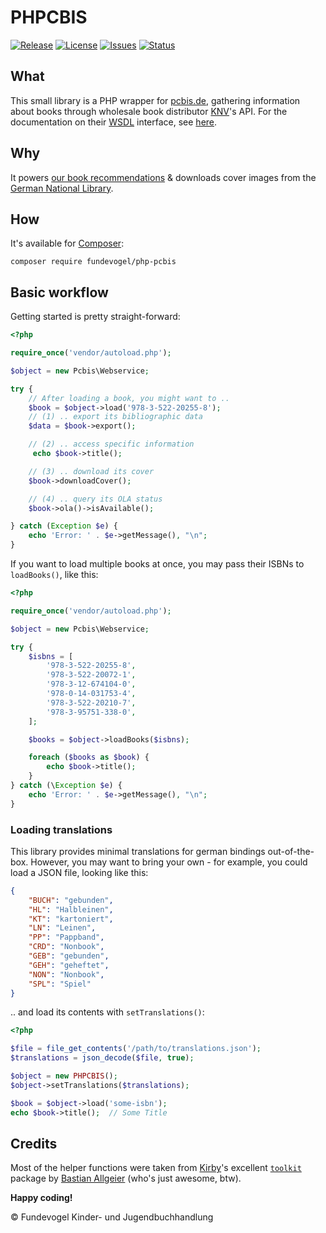 # PHPCBIS
[![Release](https://img.shields.io/github/release/Fundevogel/php-pcbis.svg)](https://github.com/Fundevogel/php-pcbis/releases) [![License](https://img.shields.io/github/license/Fundevogel/php-pcbis.svg)](https://github.com/Fundevogel/php-pcbis/blob/master/LICENSE) [![Issues](https://img.shields.io/github/issues/Fundevogel/php-pcbis.svg)](https://github.com/Fundevogel/php-pcbis/issues) [![Status](https://travis-ci.org/fundevogel/php-pcbis.svg?branch=master)](https://travis-ci.org/fundevogel/php-pcbis)

## What
This small library is a PHP wrapper for [pcbis.de](https://pcbis.de), gathering information about books through wholesale book distributor [KNV](http://knv.de)'s API. For the documentation on their [WSDL](https://en.wikipedia.org/wiki/Web_Services_Description_Language) interface, see [here](https://www.knv-zeitfracht.de/wp-content/uploads/2021/01/Webservice_ZF_2.0_21.pdf).


## Why
It powers [our book recommendations](https://fundevogel.de/en/recommendations) & downloads cover images from the [German National Library](https://www.dnb.de/EN/Home/home_node.html).


## How
It's available for [Composer](https://getcomposer.org):

```text
composer require fundevogel/php-pcbis
```


## Basic workflow
Getting started is pretty straight-forward:

```php
<?php

require_once('vendor/autoload.php');

$object = new Pcbis\Webservice;

try {
    // After loading a book, you might want to ..
    $book = $object->load('978-3-522-20255-8');
    // (1) .. export its bibliographic data
    $data = $book->export();

    // (2) .. access specific information
     echo $book->title();

    // (3) .. download its cover
    $book->downloadCover();

    // (4) .. query its OLA status
    $book->ola()->isAvailable();

} catch (Exception $e) {
    echo 'Error: ' . $e->getMessage(), "\n";
}
```

If you want to load multiple books at once, you may pass their ISBNs to `loadBooks()`, like this:

```php
<?php

require_once('vendor/autoload.php');

$object = new Pcbis\Webservice;

try {
    $isbns = [
        '978-3-522-20255-8',
        '978-3-522-20072-1',
        '978-3-12-674104-0',
        '978-0-14-031753-4',
        '978-3-522-20210-7',
        '978-3-95751-338-0',
    ];

    $books = $object->loadBooks($isbns);

    foreach ($books as $book) {
        echo $book->title();
    }
} catch (\Exception $e) {
    echo 'Error: ' . $e->getMessage(), "\n";
}
```

### Loading translations
This library provides minimal translations for german bindings out-of-the-box. However, you may want to bring your own - for example, you could load a JSON file, looking like this:

```json
{
    "BUCH": "gebunden",
    "HL": "Halbleinen",
    "KT": "kartoniert",
    "LN": "Leinen",
    "PP": "Pappband",
    "CRD": "Nonbook",
    "GEB": "gebunden",
    "GEH": "geheftet",
    "NON": "Nonbook",
    "SPL": "Spiel"
}
```

.. and load its contents with `setTranslations()`:

```php
<?php

$file = file_get_contents('/path/to/translations.json');
$translations = json_decode($file, true);

$object = new PHPCBIS();
$object->setTranslations($translations);

$book = $object->load('some-isbn');
echo $book->title();  // Some Title
```


## Credits
Most of the helper functions were taken from [Kirby](https://getkirby.com)'s excellent [`toolkit`](https://github.com/getkirby-v2/toolkit) package by [Bastian Allgeier](https://github.com/bastianallgeier) (who's just awesome, btw).


**Happy coding!**


:copyright: Fundevogel Kinder- und Jugendbuchhandlung
